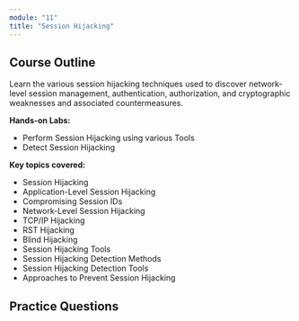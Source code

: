 ```yaml
---
module: "11"
title: "Session Hijacking"
---
```


## Course Outline

Learn the various session hijacking techniques used to discover network-level session management, authentication, authorization, and cryptographic weaknesses and associated countermeasures.

**Hands-on Labs:**

- Perform Session Hijacking using various Tools
- Detect Session Hijacking

**Key topics covered:**

- Session Hijacking
- Application-Level Session Hijacking
- Compromising Session IDs
- Network-Level Session Hijacking
- TCP/IP Hijacking
- RST Hijacking
- Blind Hijacking
- Session Hijacking Tools
- Session Hijacking Detection Methods
- Session Hijacking Detection Tools
- Approaches to Prevent Session Hijacking

## Practice Questions

